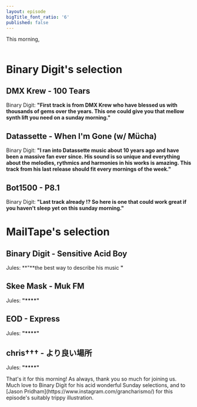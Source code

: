 ```yaml
---
layout: episode
bigTitle_font_ratio: '6'
published: false
---
```

<p id="introduction"> This morning, 
<br><br>

</p>


# Binary Digit's selection

## DMX Krew - 100 Tears
Binary Digit: **"**First track is from DMX Krew who have blessed us with thousands of gems over the years. This one could give you that mellow synth lift you need on a sunday morning.**"**

## Datassette - When I'm Gone (w/ Mücha)
Binary Digit: **"**I ran into Datassette music about 10 years ago and have been a massive fan ever since. His sound is so unique and everything about the melodies, rythmics and harmonies in his works is amazing. This track from his last release should fit every mornings of the week.**"**

## Bot1500 - P8.1
Binary Digit: **"**Last track already !? So here is one that could work great if you haven't sleep yet on this sunday morning.**"**


# MailTape's selection

## Binary Digit - Sensitive Acid Boy
Jules: **"**the best way to describe his music **"**

## Skee Mask - Muk FM
Jules: **"****"**

## EOD - Express
Jules: **"****"**

## chris††† - より良い場所
Jules: **"****"**


<p id="outroduction">That's it for this morning! As always, thank you so much for joining us. Much love to Binary Digit for his acid wonderful Sunday selections, and to [Jason Pridham](https://www.instagram.com/grancharismo/) for this episode's suitably trippy illustration.</p>
